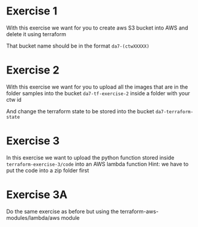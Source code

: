 # Exercise 1

With this exercise we want for you to create aws S3 bucket into AWS and delete it using terraform

That bucket name should be in the format `da7-(ctwXXXXX)`

# Exercise 2

With this exercise we want for you to upload all the images that are in the folder samples into the
bucket `da7-tf-exercise-2` inside a folder with your ctw id

And change the terraform state to be stored into the bucket `da7-terraform-state`

# Exercise 3

In this exercise we want to upload the python function stored inside `terraform-exercise-3/code` into an AWS lambda
function
Hint: we have to put the code into a zip folder first

# Exercise 3A

Do the same exercise as before but using the terraform-aws-modules/lambda/aws module 